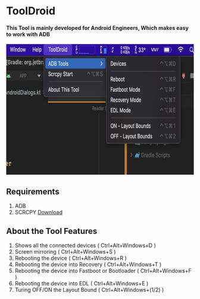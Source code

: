 # ToolDroid

#### This Tool is mainly developed for Android Engineers, Which makes easy to work with ADB 



<p align="center"><img loading="lazy" src="pics/ss.png" height="350"/></p>

## Requirements
1. ADB
2. SCRCPY [Download](https://github.com/Genymobile/scrcpy)
## About the Tool Features

1. Shows all the connected devices ( Ctrl+Alt+Windows+D )
2. Screen mirroring ( Ctrl+Alt+Windows+S )
3. Rebooting the device ( Ctrl+Alt+Windows+R )
4. Rebooting the device into Recovery ( Ctrl+Alt+Windows+T )
5. Rebooting the device into Fastboot or Bootloader ( Ctrl+Alt+Windows+F )
6. Rebooting the device into EDL ( Ctrl+Alt+Windows+E )
7. Turing OFF/ON the Layout Bound ( Ctrl+Alt+Windows+(1/2) )
